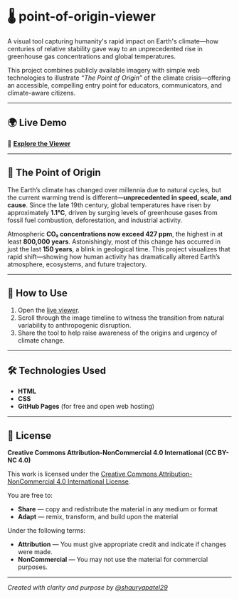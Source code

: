 # 🌡️ point-of-origin-viewer

A visual tool capturing humanity's rapid impact on Earth's climate—how centuries of relative stability gave way to an unprecedented rise in greenhouse gas concentrations and global temperatures.

This project combines publicly available imagery with simple web technologies to illustrate *“The Point of Origin”* of the climate crisis—offering an accessible, compelling entry point for educators, communicators, and climate-aware citizens.

---

## 🌍 Live Demo

🔗 [**Explore the Viewer**](https://shauryapatel29.github.io/point-of-origin-viewer/)

---

## 📖 The Point of Origin

The Earth’s climate has changed over millennia due to natural cycles, but the current warming trend is different—**unprecedented in speed, scale, and cause**. Since the late 19th century, global temperatures have risen by approximately **1.1°C**, driven by surging levels of greenhouse gases from fossil fuel combustion, deforestation, and industrial activity.

Atmospheric **CO₂ concentrations now exceed 427 ppm**, the highest in at least **800,000 years**. Astonishingly, most of this change has occurred in just the last **150 years**, a blink in geological time. This project visualizes that rapid shift—showing how human activity has dramatically altered Earth’s atmosphere, ecosystems, and future trajectory.

---

## 🚀 How to Use

1. Open the [live viewer](https://shauryapatel29.github.io/point-of-origin-viewer/).
2. Scroll through the image timeline to witness the transition from natural variability to anthropogenic disruption.
3. Share the tool to help raise awareness of the origins and urgency of climate change.

---

## 🛠️ Technologies Used

- **HTML**
- **CSS**
- **GitHub Pages** (for free and open web hosting)

---

## 📄 License

**Creative Commons Attribution-NonCommercial 4.0 International (CC BY-NC 4.0)**

This work is licensed under the [Creative Commons Attribution-NonCommercial 4.0 International License](https://creativecommons.org/licenses/by-nc/4.0/).

You are free to:
- **Share** — copy and redistribute the material in any medium or format  
- **Adapt** — remix, transform, and build upon the material  

Under the following terms:
- **Attribution** — You must give appropriate credit and indicate if changes were made.
- **NonCommercial** — You may not use the material for commercial purposes.

---

*Created with clarity and purpose by [@shauryapatel29](https://github.com/shauryapatel29)*

